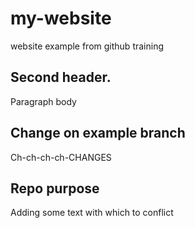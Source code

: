 # my-website
website example from github training

## Second header.
Paragraph body

## Change on example branch
Ch-ch-ch-ch-CHANGES


## Repo purpose
Adding some text with which to conflict



